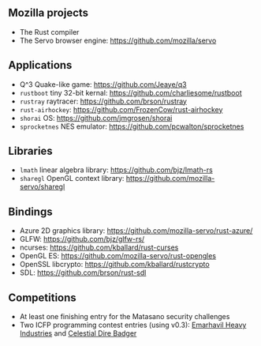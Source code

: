 Mozilla projects
----------------

* The Rust compiler
* The Servo browser engine: https://github.com/mozilla/servo

Applications
------------

* Q^3 Quake-like game: https://github.com/Jeaye/q3
* `rustboot` tiny 32-bit kernal: https://github.com/charliesome/rustboot
* `rustray` raytracer: https://github.com/brson/rustray
* `rust-airhockey`: https://github.com/FrozenCow/rust-airhockey
* `shorai` OS: https://github.com/jmgrosen/shorai
* `sprocketnes` NES emulator: https://github.com/pcwalton/sprocketnes

Libraries
---------

* `lmath` linear algebra library: https://github.com/bjz/lmath-rs
* `sharegl` OpenGL context library: https://github.com/mozilla-servo/sharegl

Bindings
--------

* Azure 2D graphics library: https://github.com/mozilla-servo/rust-azure/
* GLFW: https://github.com/bjz/glfw-rs/
* ncurses: https://github.com/kballard/rust-curses
* OpenGL ES: https://github.com/mozilla-servo/rust-opengles
* OpenSSL libcrypto: https://github.com/kballard/rustcrypto
* SDL: https://github.com/brson/rust-sdl

Competitions
------------

* At least one finishing entry for the Matasano security challenges
* Two ICFP programming contest entries (using v0.3): [Emarhavil Heavy Industries](https://github.com/emarhavilicfp/icfp) and [Celestial Dire Badger](https://github.com/jld/icfpc12)